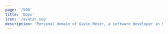 ```yaml
---
page: '/500'
title: 'Oops'
icon: '/avatar.svg'
description: 'Personal domain of Gavin Meier, a software developer in St. Louis Missouri. Skilled in React, Typescript, Node, Java, Solidity and Rust.'
---
```

